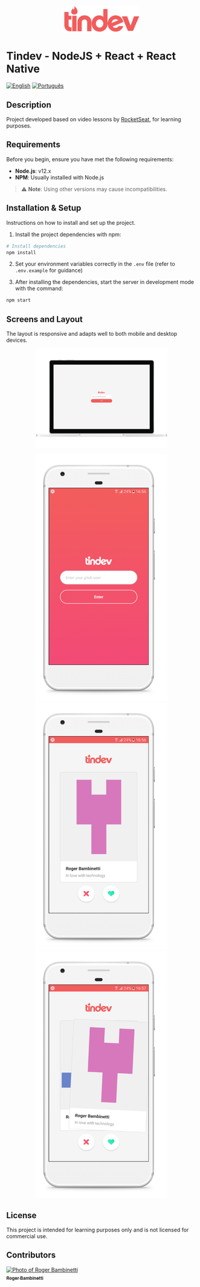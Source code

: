 
<h1 align="center">
<img
		width="200"
		src="https://github.com/RogerBambinetti/tindev-nodejs-react-react-native/blob/master/preview/logo.png">
</h1>

# Tindev - NodeJS + React + React Native

[![English](https://img.shields.io/badge/lang-english-blue.svg)](README.md)
[![Português](https://img.shields.io/badge/lang-portuguese-green.svg)](README.pt-br.md)

## Description

Project developed based on video lessons by [RocketSeat](https://github.com/Rocketseat), for learning purposes.

## Requirements

Before you begin, ensure you have met the following requirements:

- **Node.js**: v12.x
- **NPM**: Usually installed with Node.js

> ⚠️ **Note**: Using other versions may cause incompatibilities.

## Installation & Setup

Instructions on how to install and set up the project.

1. Install the project dependencies with npm:

```bash
# Install dependencies
npm install
```

2. Set your environment variables correctly in the `.env` file (refer to `.env.example` for guidance)

3. After installing the dependencies, start the server in development mode with the command:

```bash
npm start
```

## Screens and Layout

The layout is responsive and adapts well to both mobile and desktop devices.

<p align="center">
<img
		width="350"
		src="https://github.com/RogerBambinetti/tindev-nodejs-react-react-native/blob/master/preview/Screenshot0.png">
</p>
<p align="center">
<img
		width="350"
		src="https://github.com/RogerBambinetti/tindev-nodejs-react-react-native/blob/master/preview/Screenshot3.png">
<img
		width="350"
		src="https://github.com/RogerBambinetti/tindev-nodejs-react-react-native/blob/master/preview/Screenshot1.png">
<img
		width="350"
		src="https://github.com/RogerBambinetti/tindev-nodejs-react-react-native/blob/master/preview/Screenshot2.png">
</p>

## License

This project is intended for learning purposes only and is not licensed for commercial use.

## Contributors

<table align="center">
  <tr>
      <a href="https://github.com/RogerBambinetti">
        <img src="https://avatars0.githubusercontent.com/u/50684839?s=460&v=4" width="100px" alt="Photo of Roger Bambinetti"/>
        <br />
        <sub><b>Roger Bambinetti</b></sub>
      </a>
  </tr>
</table>
